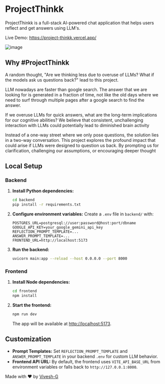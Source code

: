 # ProjectThinkk

ProjectThinkk is a full-stack AI-powered chat application that helps users reflect and get answers using LLM's.

Live Demo: https://project-thinkk.vercel.app/

![image](https://github.com/user-attachments/assets/2b4de39c-4a17-4ca9-80ae-d8e1377496bf)

## Why #ProjectThinkk

A random thought, "Are we thinking less due to overuse of LLMs? What if the models ask us questions back?" lead to this project.

LLM nowadays are faster than google search. The answer that we are looking for is generated in a fraction of time, not like the old days where we need to surf through multiple pages after a google search to find the answer.

If we overuse LLMs for quick answers, what are the long-term implications for our cognitive abilities? We believe that consistent, unchallenging interaction with LLMs could potentially lead to diminished brain activity

Instead of a one-way street where we only pose questions, the solution lies in a two-way conversation. This project explores the profound impact that could arise if LLMs were designed to question us back. By prompting us for clarification, challenging our assumptions, or encouraging deeper thought

## Local Setup
### Backend

1. **Install Python dependencies:**
   ```sh
   cd backend
   pip install -r requirements.txt
   ```

2. **Configure environment variables:**
   Create a `.env` file in `backend/` with:
   ```
   POSTGRES_URL=postgresql://user:password@host:port/dbname
   GOOGLE_API_KEY=your_google_gemini_api_key
   REFLECTION_PROMPT_TEMPLATE=...
   ANSWER_PROMPT_TEMPLATE=...
   FRONTEND_URL=http://localhost:5173
   ```

3. **Run the backend:**
   ```sh
   uvicorn main:app --reload --host 0.0.0.0 --port 8000
   ```

### Frontend

1. **Install Node dependencies:**
   ```sh
   cd frontend
   npm install
   ```

2. **Start the frontend:**
   ```sh
   npm run dev
   ```
   The app will be available at [http://localhost:5173](http://localhost:5173).

## Customization

- **Prompt Templates:** Set `REFLECTION_PROMPT_TEMPLATE` and `ANSWER_PROMPT_TEMPLATE` in your backend `.env` for custom LLM behavior.
- **Frontend API URL:** By default, the frontend uses `VITE_API_BASE_URL` from environment variables or falls back to `http://127.0.0.1:8000`.

Made with ❤️ by [Vivesh-G](https://github.com/Vivesh-G)
